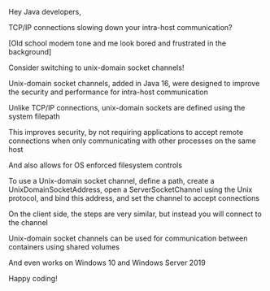 Hey Java developers,

TCP/IP connections slowing down your intra-host communication?

[Old school modem tone and me look bored and frustrated in the background]

Consider switching to unix-domain socket channels! 

Unix-domain socket channels, added in Java 16, were designed to improve the security and performance for intra-host communication

Unlike TCP/IP connections, unix-domain sockets are defined using the system filepath 

This improves security, by not requiring applications to accept remote connections when only communicating with other processes on the same host

And also allows for OS enforced filesystem controls

To use a Unix-domain socket channel, define a path, create a UnixDomainSocketAddress, open a ServerSocketChannel using the Unix protocol, and bind this address, and set the channel to accept connections

On the client side, the steps are very similar, but instead you will connect to the channel

Unix-domain socket channels can be used for communication between containers using shared volumes

And even works on Windows 10 and Windows Server 2019

Happy coding!